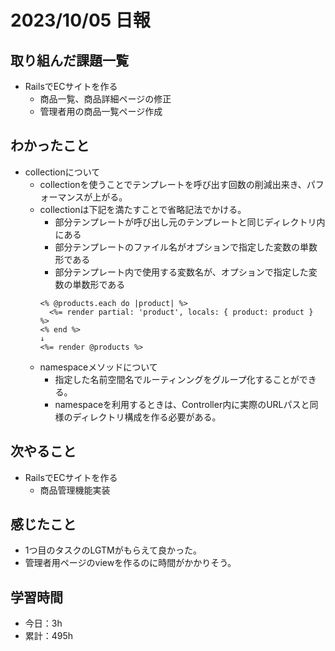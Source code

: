 # 2023/10/05 日報
## 取り組んだ課題一覧
- RailsでECサイトを作る
  - 商品一覧、商品詳細ページの修正
  - 管理者用の商品一覧ページ作成

## わかったこと
- collectionについて
  - collectionを使うことでテンプレートを呼び出す回数の削減出来き、パフォーマンスが上がる。
  - collectionは下記を満たすことで省略記法でかける。
    - 部分テンプレートが呼び出し元のテンプレートと同じディレクトリ内にある
    - 部分テンプレートのファイル名がオプションで指定した変数の単数形である
    - 部分テンプレート内で使用する変数名が、オプションで指定した変数の単数形である
    ```
    <% @products.each do |product| %>
      <%= render partial: 'product', locals: { product: product } %>
    <% end %>
    ↓
    <%= render @products %>
    ```
  - namespaceメソッドについて
    - 指定した名前空間名でルーティンングをグループ化することができる。
    - namespaceを利用するときは、Controller内に実際のURLパスと同様のディレクトリ構成を作る必要がある。

## 次やること
- RailsでECサイトを作る
  - 商品管理機能実装

## 感じたこと
- 1つ目のタスクのLGTMがもらえて良かった。
- 管理者用ページのviewを作るのに時間がかかりそう。

## 学習時間
- 今日：3h
- 累計：495h
